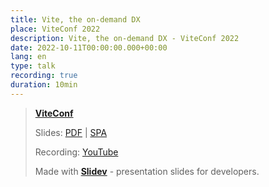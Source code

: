 ```yaml
---
title: Vite, the on-demand DX
place: ViteConf 2022
description: Vite, the on-demand DX - ViteConf 2022
date: 2022-10-11T00:00:00.000+00:00
lang: en
type: talk
recording: true
duration: 10min
---
```


> [**ViteConf**](https://viteconf.org/)
>
> Slides: [PDF](https://antfu.me/talks/2022-10-11) | [SPA](https://talks.antfu.me/2022/vite-on-demand-dx/)
>
> Recording: [YouTube](https://youtu.be/qXZzXvyqPpc)
>
> Made with <Slidev class="inline"/> [**Slidev**](https://github.com/slidevjs/slidev) - presentation slides for developers.

<YouTubeEmbed id="qXZzXvyqPpc" />
